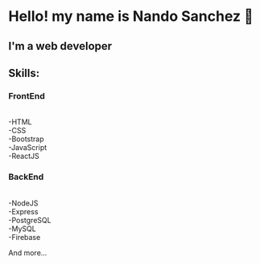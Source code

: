 # Hello! my name is Nando Sanchez 👋
## I'm a web developer 


## Skills:

### FrontEnd
</br>
-HTML
</br>
-CSS
</br>
-Bootstrap
</br>
-JavaScript
</br>
-ReactJS
</br>

### BackEnd
</br>
-NodeJS
</br>
-Express
</br>
-PostgreSQL
</br>
-MySQL
</br>
-Firebase
</br>

And more...

<!--
**luisfer12j/luisfer12j** is a ✨ _special_ ✨ repository because its `README.md` (this file) appears on your GitHub profile.

Here are some ideas to get you started:

- 🔭 I’m currently working on ...
- 🌱 I’m currently learning ...
- 👯 I’m looking to collaborate on ...
- 🤔 I’m looking for help with ...
- 💬 Ask me about ...
- 📫 How to reach me: ...
- 😄 Pronouns: ...
- ⚡ Fun fact: ...
-->
